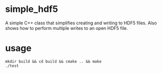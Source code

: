 # simple_hdf5
A simple C++ class that simplifies creating and writing to HDF5 files. Also shows how to perform multiple writes to an open HDF5 file.

# usage
```
mkdir build && cd build && cmake .. && make
./test
```
